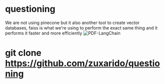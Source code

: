 # questioning
We are not using pinecone but it also another tool to create vector databases, faiss is what we're using to perform the exact same thing and it performs it faster and more efficiently
![PDF-LangChain](https://github.com/user-attachments/assets/8286bcc0-2a02-450c-8682-0e491ae82917)

# git clone https://github.com/zuxarido/questioning 
